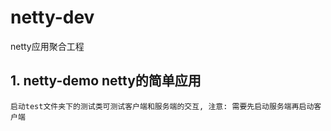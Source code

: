 # netty-dev 
netty应用聚合工程

## 1. netty-demo netty的简单应用
    启动test文件夹下的测试类可测试客户端和服务端的交互, 注意: 需要先启动服务端再启动客户端